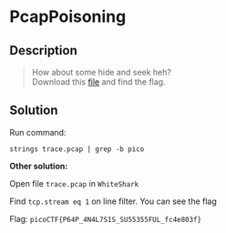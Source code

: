 <h1>PcapPoisoning</h1>

<h2>Description</h2>
<blockquote>
  How about some hide and seek heh?<br/>
  Download this <a href="https://github.com/KhanhCQ1511/picoCTF/blob/main/picoCTF_2023/Forensics/PcapPoisoning/trace.pcap">file</a> and find the flag.
</blockquote>

<h2>Solution</h2>
<p>Run command:</p>
<p><code>strings trace.pcap | grep -b pico</code></p>

<p><b>Other solution:</b></p>
<p>Open file <code>trace.pcap</code> in <code>WhiteShark</code></p>
<p>Find <code>tcp.stream eq 1</code> on line filter. You can see the flag</p>

<p>Flag: <code>picoCTF{P64P_4N4L7S1S_SU55355FUL_fc4e803f}</code></p>
